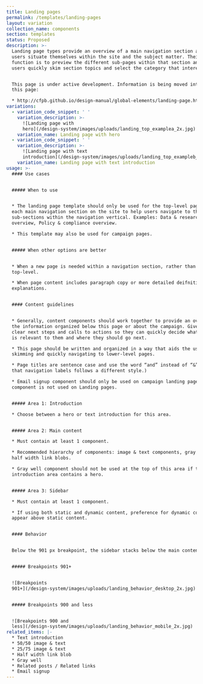 ```yaml
---
title: Landing pages
permalink: /templates/landing-pages
layout: variation
collection_name: components
section: templates
status: Proposed
description: >-
  Landing page types provide an overview of a main navigation section and helps
  users situate themselves within the site and the subject matter. Their main
  function is to preview the different sub-pages within that section and help
  users quickly skim section topics and select the category that interests them.


  This page is under active development. Information is being moved into it from
  this page:

  * http://cfpb.github.io/design-manual/global-elements/landing-page.html
variations:
  - variation_code_snippet: ' '
    variation_description: >-
      ![Landing page with
      hero](/design-system/images/uploads/landing_top_examplea_2x.jpg)
    variation_name: Landing page with hero
  - variation_code_snippet: ' '
    variation_description: >-
      ![Landing page with text
      introduction](/design-system/images/uploads/landing_top_exampleb_2x.jpg)
    variation_name: Landing page with text introduction
usage: >-
  #### Use cases


  ##### When to use


  * The landing page template should only be used for the top-level page under
  each main navigation section on the site to help users navigate to the various
  sub-sections within the navigation vertical. Examples: Data & research
  overview, Policy & compliance overview.

  * This template may also be used for campaign pages.


  ##### When other options are better


  * When a new page is needed within a navigation section, rather than at the
  top-level.

  * When page content includes paragraph copy or more detailed deifnitions or
  explanations.


  #### Content guidelines


  * Generally, content components should work together to provide an overview of
  the information organized below this page or about the campaign. Give users
  clear next steps and calls to actions so they can quickly decide what content
  is relevant to them and where they should go next.

  * This page should be written and organized in a way that aids the user in
  skimming and quickly navigating to lower-level pages.

  * Page titles are sentence case and use the word “and” instead of “&”. (Note
  that navigation labels follows a different style.)

  * Email signup component should only be used on campaign landing pages. This
  component is not used on Landing pages.


  ##### Area 1: Introduction

  * Choose between a hero or text introduction for this area.


  ##### Area 2: Main content

  * Must contain at least 1 component.

  * Recommended hierarchy of components: image & text components, gray well, and
  half width link blobs.

  * Gray well component should not be used at the top of this area if the
  introduction area contains a hero.


  ##### Area 3: Sidebar

  * Must contain at least 1 component.

  * If using both static and dynamic content, preference for dynamic content to
  appear above static content.


  #### Behavior


  Below the 901 px breakpoint, the sidebar stacks below the main content area.


  ##### Breakpoints 901+


  ![Breakpoints
  901+](/design-system/images/uploads/landing_behavior_desktop_2x.jpg)


  ##### Breakpoints 900 and less


  ![Breakpoints 900 and
  less](/design-system/images/uploads/landing_behavior_mobile_2x.jpg)
related_items: |-
  * Text introduction
  * 50/50 image & text
  * 25/75 image & text
  * Half width link blob
  * Gray well
  * Related posts / Related links
  * Email signup
---
```


